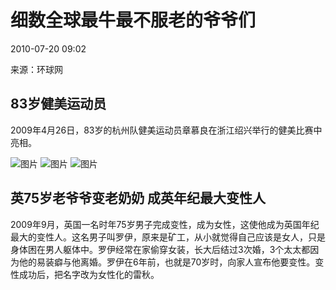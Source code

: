 # 细数全球最牛最不服老的爷爷们

2010-07-20 09:02  

来源：环球网  

## 83岁健美运动员

2009年4月26日，83岁的杭州队健美运动员章慕良在浙江绍兴举行的健美比赛中亮相。

![图片](http://www.fjsen.com/images/20100613-left-jt.gif) ![图片](../../images/attachement/jpg/site103/20100720/001aa02cb5590daf39f918.jpg) ![图片](http://www.fjsen.com/images/20100613-right-jt.gif)

## 英75岁老爷爷变老奶奶 成英年纪最大变性人

2009年9月，英国一名时年75岁男子完成变性，成为女性，这使他成为英国年纪最大的变性人。这名男子叫罗伊，原来是矿工，从小就觉得自己应该是女人，只是身体困在男人躯体中。罗伊经常在家偷穿女装，长大后结过3次婚，3个太太都因为他的易装癖与他离婚。罗伊在6年前，也就是70岁时，向家人宣布他要变性。变性成功后，把名字改为女性化的雷秋。
<!-- tcd_original_link http://wmf.fjsen.com/2010-07/20/content_3519148_24.htm -->
